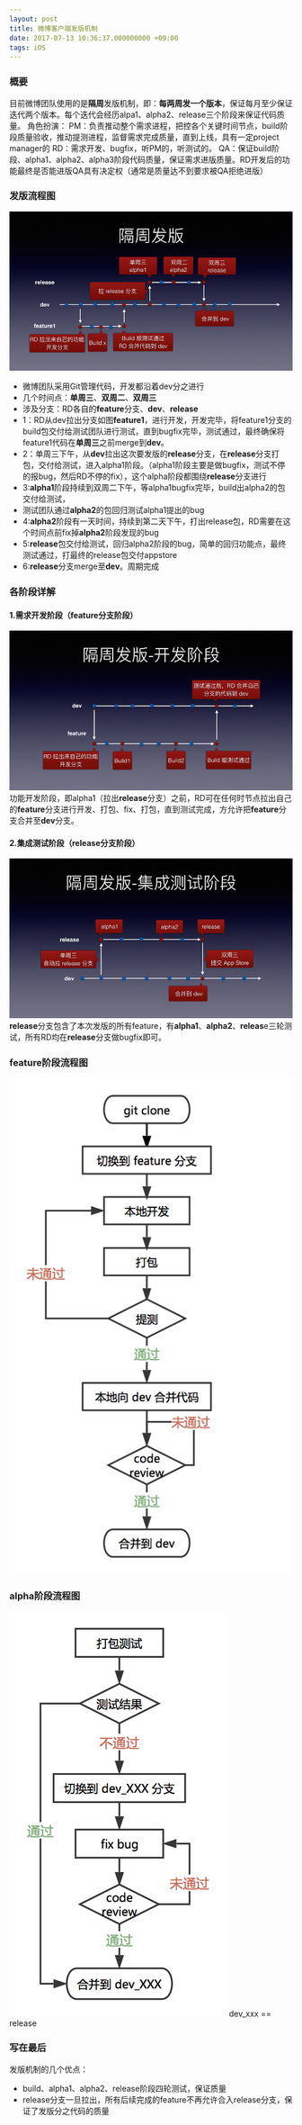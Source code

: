 ```yaml
---
layout: post
title: 微博客户端发版机制
date: 2017-07-13 10:36:37.000000000 +09:00
tags: iOS
---
```


### 概要
目前微博团队使用的是<strong>隔周</strong>发版机制，即：<strong>每两周发一个版本</strong>，保证每月至少保证迭代两个版本。每个迭代会经历alpa1、alpha2、release三个阶段来保证代码质量。
角色扮演：
PM：负责推动整个需求进程，把控各个关键时间节点，build阶段质量验收，推动提测进程，监督需求完成质量，直到上线，具有一定project manager的
RD：需求开发、bugfix，听PM的，听测试的。
QA：保证build阶段、alpha1、alpha2、alpha3阶段代码质量，保证需求进版质量。RD开发后的功能最终是否能进版QA具有决定权（通常是质量达不到要求被QA拒绝进版）

### 发版流程图
![](/assets/images/2017/release_1.png)
*  微博团队采用Git管理代码，开发都沿着dev分之进行
*  几个时间点：<strong>单周三</strong>、<strong>双周二</strong>、<strong>双周三</strong>
*  涉及分支：RD各自的<strong>feature</strong>分支、<strong>dev</strong>、<strong>release</strong>
*  1：RD从dev拉出分支如图<strong>feature1</strong>，进行开发，开发完毕，将feature1分支的build包交付给测试团队进行测试，直到bugfix完毕，测试通过，最终确保将feature1代码在<strong>单周三</strong>之前merge到<strong>dev</strong>。
*  2：单周三下午，从<strong>dev</strong>拉出这次要发版的<strong>release</strong>分支，在<strong>release</strong>分支打包，交付给测试，进入alpha1阶段。（alpha1阶段主要是做bugfix，测试不停的报bug，然后RD不停的fix），这个alpha阶段都围绕<strong>release</strong>分支进行
*  3:<strong>alpha1</strong>阶段持续到双周二下午，等alpha1bugfix完毕，build出alpha2的包交付给测试，
*  测试团队通过<strong>alpha2</strong>的包回归测试alpha1提出的bug
*  4:<strong>alpha2</strong>阶段有一天时间，持续到第二天下午，打出release包，RD需要在这个时间点前fix掉<strong>alpha2</strong>阶段发现的bug
*  5:<strong>release</strong>包交付给测试，回归alpha2阶段的bug，简单的回归功能点，最终测试通过，打最终的release包交付appstore
*  6:<strong>release</strong>分支merge至<strong>dev</strong>。周期完成


###  各阶段详解
#### 1.需求开发阶段（feature分支阶段）
![](/assets/images/2017/release_3.png)
功能开发阶段，即alpha1（拉出<strong>release</strong>分支）之前，RD可在任何时节点拉出自己的<strong>feature</strong>分支进行开发、打包、fix、打包，直到测试完成，方允许把<strong>feature</strong>分支合并至<strong>dev</strong>分支。

#### 2.集成测试阶段（release分支阶段）
![](/assets/images/2017/release_4.png)
<strong>release</strong>分支包含了本次发版的所有feature，有<strong>alpha1</strong>、<strong>alpha2</strong>、<strong>releas</strong>e三轮测试，所有RD均在<strong>release</strong>分支做bugfix即可。

### feature阶段流程图
![](/assets/images/2017/release_5.png)

### alpha阶段流程图
![](/assets/images/2017/release_6.png)
dev_xxx == release

### 写在最后
发版机制的几个优点：
*   build、alpha1、alpha2、release阶段四轮测试，保证质量
*   release分支一旦拉出，所有后续完成的feature不再允许合入release分支，保证了发版分之代码的质量



   
   
